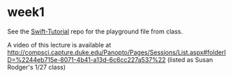 # week1

See the [Swift-Tutorial](https://github.com/Duke-HC-Mobile-Apps-Web/Swift-Tutorial) repo for the playground file from class.

A video of this lecture is available at http://compsci.capture.duke.edu/Panopto/Pages/Sessions/List.aspx#folderID=%2244eb715e-8071-4b41-a13d-6c6cc227a537%22 (listed as Susan Rodger's 1/27 class)
